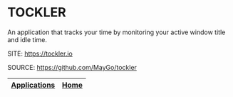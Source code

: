 # TOCKLER

 An application that tracks your time by monitoring your active window  title and idle time.

 SITE: https://tockler.io

 SOURCE: https://github.com/MayGo/tockler

 | [Applications](https://portable-linux-apps.github.io/apps.html) | [Home](https://portable-linux-apps.github.io)
 | --- | --- |
